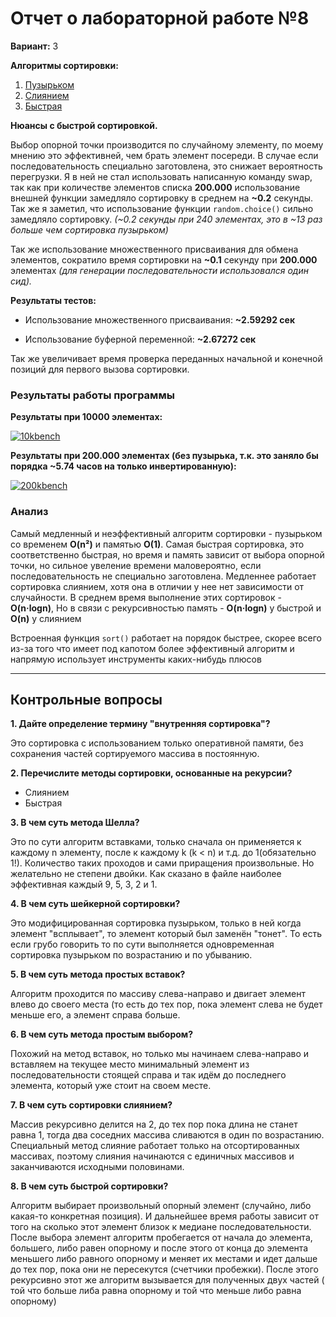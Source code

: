 # Отчет о лабораторной работе №8

**Вариант:** 3


**Алгоритмы сортировки:**
1. [Пузырьком](https://github.com/SumJest/susu/blob/master/lab8/sorts.py#L43 "Пузырьком")
2. [Слиянием](https://github.com/SumJest/susu/blob/master/lab8/sorts.py#L57 "Слиянием")
3. [Быстрая](https://github.com/SumJest/susu/blob/master/lab8/sorts.py#L70 "Быстрая")

**Нюансы с быстрой сортировкой.** 

Выбор опорной точки производится по случайному элементу, по моему мнению это эффективней, чем брать элемент посереди. В случае если последовательность специально заготовлена, это снижает вероятность перегрузки.
Я в ней не стал использовать написанную команду swap, так как при количестве
элементов списка **200.000** использование внешней функции замедляло сортировку в среднем на **~0.2** секунды.
Так же я заметил, что использование функции `random.choice()` сильно замедляло сортировку.
*(~0.2 секунды при 240 элементах, это в ~13 раз больше чем сортировка пузырьком)*

Так же использование множественного присваивания для обмена элементов, сократило время сортировки на **~0.1** секунду
при **200.000** элементах *(для генерации последовательности использовался один сид).*

**Результаты тестов:**

- Использование множественного присваивания: **~2.59292 сек**


- Использование буферной переменной: **~2.67272 сек**


Так же увеличивает время проверка переданных начальной и конечной позиций для первого вызова сортировки.

### Результаты работы программы

**Результаты при 10000 элементах:**

[![10kbench](https://i.imgur.com/m0CcVX0.png "10kbench")](https://imgur.com/a/3ez4L2q "10kbench")

**Результаты при 200.000 элементах (без пузырька, т.к. это заняло бы порядка ~5.74 часов на только инвертированную):**

[![200kbench](https://i.imgur.com/CFtWaOJ.png "200kbench")](https://imgur.com/a/3ez4L2q "200kbench")

### Анализ
Самый медленный и неэффективный алгоритм сортировки - пузырьком со
временем **O(n&sup2;)** и памятью **O(1)**.
Самая быстрая сортировка, это соответственно быстрая, но время и память зависит от выбора опорной точки, но сильное увеление времени маловероятно, если последовательность не специально заготовлена.
Медленнее работает сортировка слиянием, хотя она в отличии у нее нет зависимости от случайности.
В среднем время выполнение этих сортировок - **O(n&middot;logn)**,
Но в связи с рекурсивностью память - **O(n&middot;logn)** у быстрой и **O(n)** у слиянием

Встроенная функция `sort()` работает на порядок быстрее, скорее всего 
из-за того что имеет под капотом более эффективный алгоритм и напрямую использует инструменты каких-нибудь плюсов

------------


## Контрольные вопросы

**1. Дайте определение термину "внутренняя сортировка"?**

Это сортировка с использованием только оперативной памяти, без сохранения частей сортируемого массива в постоянную.

**2. Перечислите методы сортировки, основанные на рекурсии?**

- Слиянием
- Быстрая


**3. В чем суть метода Шелла?**

Это по сути алгоритм вставками, только сначала он применяется к каждому n элементу, после к каждому k (k < n) и т.д. до 1(обязательно 1!). Количество таких проходов и сами приращения произвольные. Но желательно не степени двойки. Как сказано в файле наиболее эффективная каждый 9, 5, 3, 2 и 1. 


**4. В чем суть шейкерной сортировки?**

Это модифицированная сортировка пузырьком, только в ней когда элемент "всплывает", то элемент который был заменён "тонет".  То есть если грубо говорить то по сути выполняется одновременная сортировка пузырьком по возрастанию и по убыванию.

**5. В чем суть метода простых вставок?**

Алгоритм проходится по массиву слева-направо и двигает элемент влево до своего места (то есть до тех пор, пока элемент слева не будет меньше его, а элемент справа больше.

**6. В чем суть метода простым выбором?**

Похожий на метод вставок, но только мы начинаем слева-направо и вставляем на текущее место минимальный элемент из последовательности стоящей справа и так идём до последнего элемента, который уже стоит на своем месте.

**7. В чем суть сортировки слиянием?**

Массив рекурсивно делится на 2, до тех пор пока длина не станет равна 1, тогда два соседних массива сливаются в один по возрастанию. Специальный метод слияние работает только на отсортированных массивах, поэтому слияния начинаются с единичных массивов и заканчиваются исходными половинами.

**8. В чем суть быстрой сортировки?**

Алгоритм выбирает произвольный опорный элемент (случайно, либо какая-то конкретная позиция). И дальнейшее время работы зависит от того на сколько этот элемент близок к медиане последовательности. После выбора элемент алгоритм пробегается от начала до элемента, большего, либо равен опорному и после этого от конца до элемента меньшего либо равного опорному и меняет их местами и идет дальше до тех пор, пока они не пересекутся (счетчики пробежки).  После этого рекурсивно этот же алгоритм вызывается для полученных двух частей ( той что больше либа равна опорному и той что меньше либо равна опорному)


